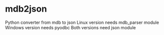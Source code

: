 # mdb2json
Python converter from mdb to json
Linux version needs mdb_parser module
Windows version needs pyodbc
Both versions need json module
